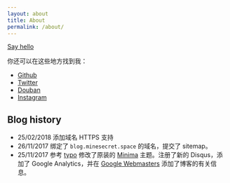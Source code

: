 ```yaml
---
layout: about
title: About
permalink: /about/
---
```

[Say hello](mailto://zchan0@outlook.com)

你还可以在这些地方找到我：
* [Github](https://github.com/zchan0)
* [Twitter](https://twitter.com/cisssyz)
* [Douban](https://www.douban.com/people/theyear/)
* [Instagram](https://www.instagram.com/zcccen/)

## Blog history

- 25/02/2018 添加域名 HTTPS 支持
- 26/11/2017 绑定了 `blog.minesecret.space` 的域名，提交了 sitemap。
- 25/11/2017 参考 [typo](https://github.com/sofish/typo.css) 修改了原装的 [Minima](https://github.com/jekyll/minima) 主题。注册了新的 Disqus，添加了 Google Analytics，并在 [Google Webmasters](https://www.google.com/webmasters/#?modal_active=none) 添加了博客的有关信息。

